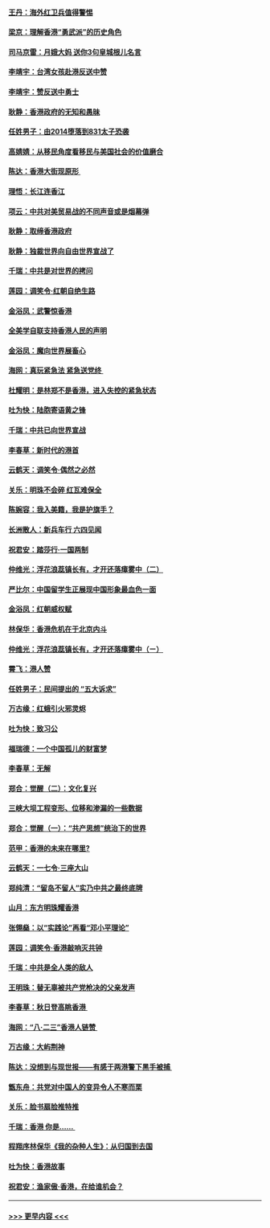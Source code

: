 #### [王丹：海外红卫兵值得警惕](../pages/nsc993/n11498138.md?t=09041922) 
#### [梁京：理解香港“勇武派”的历史角色](../pages/nsc993/n11498006.md?t=09041922) 
#### [司马京雷：月娥大妈  送你3句皇城根儿名言](../pages/nsc993/n11497885.md?t=09041922) 
#### [李靖宇：台湾女孩赴港反送中赞](../pages/nsc993/n11497721.md?t=09041922) 
#### [李靖宇：赞反送中勇士](../pages/nsc993/n11497452.md?t=09041922) 
#### [耿静：香港政府的无知和愚昧](../pages/nsc993/n11494238.md?t=09041922) 
#### [任姓男子：由2014堕落到831太子恐袭](../pages/nsc993/n11496683.md?t=09041922) 
#### [高婧婧：从移民角度看移民与美国社会的价值磨合](../pages/nsc993/n11495757.md?t=09041922) 
#### [陈达：香港大街现原形 ](../pages/nsc993/n11495441.md?t=09041922) 
#### [理悟：长江连香江](../pages/nsc993/n11495377.md?t=09041922) 
#### [项云：中共对美贸易战的不同声音或是烟幕弹](../pages/nsc993/n11494929.md?t=09041922) 
#### [耿静：取缔香港政府](../pages/nsc993/n11494218.md?t=09041922) 
#### [耿静：独裁世界向自由世界宣战了](../pages/nsc993/n11494190.md?t=09041922) 
#### [千瑞：中共是对世界的拷问](../pages/nsc993/n11493021.md?t=09041922) 
#### [莲园：调笑令‧红朝自绝生路](../pages/nsc993/n11493011.md?t=09041922) 
#### [金浴凤：武警惊香港](../pages/nsc993/n11492994.md?t=09041922) 
#### [全美学自联支持香港人民的声明](../pages/nsc993/n11492630.md?t=09041922) 
#### [金浴凤：魔向世界展畜心](../pages/nsc993/n11492599.md?t=09041922) 
#### [海网：真玩紧急法 紧急送党终 ](../pages/nsc993/n11492535.md?t=09041922) 
#### [杜耀明：是林郑不是香港，进入失控的紧急状态](../pages/nsc993/n11491420.md?t=09041922) 
#### [吐为快：陆胞寄语黄之锋](../pages/nsc993/n11491117.md?t=09041922) 
#### [千瑞：中共已向世界宣战](../pages/nsc993/n11490123.md?t=09041922) 
#### [李春草：新时代的港首](../pages/nsc993/n11489864.md?t=09041922) 
#### [云鹤天：调笑令·偶然之必然](../pages/nsc993/n11489701.md?t=09041922) 
#### [关乐：明珠不会碎 红瓦难保全](../pages/nsc993/n11489647.md?t=09041922) 
#### [陈婉容：我入美籍，我是护旗手？](../pages/nsc993/n11487908.md?t=09041922) 
#### [长洲散人：新兵车行 六四见闻](../pages/nsc993/n11487729.md?t=09041922) 
#### [祝君安：踏莎行‧一国两制](../pages/nsc993/n11487699.md?t=09041922) 
#### [仲维光：浮花浪蕊镇长有，才开还落瘴雾中（二）](../pages/nsc993/n11483286.md?t=09041922) 
#### [严比尔：中国留学生正展现中国形象最血色一面](../pages/nsc993/n11485145.md?t=09041922) 
#### [金浴凤：红朝威权赋](../pages/nsc993/n11485191.md?t=09041922) 
#### [林保华：香港危机在于北京内斗](../pages/nsc993/n11484593.md?t=09041922) 
#### [仲维光：浮花浪蕊镇长有，才开还落瘴雾中（ㄧ）](../pages/nsc993/n11483259.md?t=09041922) 
#### [霄飞：港人赞](../pages/nsc993/n11482957.md?t=09041922) 
#### [任姓男子：民间提出的 “五大诉求”](../pages/nsc993/n11482897.md?t=09041922) 
#### [万古缘：红蛾引火邪灵烬](../pages/nsc993/n11482886.md?t=09041922) 
#### [吐为快：致习公](../pages/nsc993/n11482867.md?t=09041922) 
#### [福瑞德：一个中国孤儿的财富梦](../pages/nsc993/n11482817.md?t=09041922) 
#### [李春草：无解](../pages/nsc993/n11482791.md?t=09041922) 
#### [郑合：觉醒（二）：文化复兴](../pages/nsc993/n11478025.md?t=09041922) 
#### [三峡大坝工程变形、位移和渗漏的一些数据](../pages/nsc993/n11478232.md?t=09041922) 
#### [郑合：觉醒（一）：“共产思想”统治下的世界](../pages/nsc993/n11477663.md?t=09041922) 
#### [范甲：香港的未来在哪里?](../pages/nsc993/n11477249.md?t=09041922) 
#### [云鹤天：一七令·三座大山](../pages/nsc993/n11477192.md?t=09041922) 
#### [郑纯清：“留岛不留人”实乃中共之最终底牌](../pages/nsc993/n11476160.md?t=09041922) 
#### [山月：东方明珠耀香港](../pages/nsc993/n11476077.md?t=09041922) 
#### [张翎燊：以“实践论”再看“邓小平理论”](../pages/nsc993/n11475733.md?t=09041922) 
#### [莲园：调笑令‧香港敲响灭共钟](../pages/nsc993/n11475723.md?t=09041922) 
#### [千瑞：中共是全人类的敌人](../pages/nsc993/n11475329.md?t=09041922) 
#### [王明珠：替无辜被共产党枪决的父亲发声](../pages/nsc993/n11474570.md?t=09041922) 
#### [李春草：秋日登高眺香港 ](../pages/nsc993/n11474491.md?t=09041922) 
#### [海网：“八·二三”香港人链赞 ](../pages/nsc993/n11474538.md?t=09041922) 
#### [万古缘：大屿荆神](../pages/nsc993/n11474401.md?t=09041922) 
#### [陈达：没想到与现世报——有感于两港警下黑手被捕 ](../pages/nsc993/n11472557.md?t=09041922) 
#### [甑东舟：共党对中国人的变异令人不寒而栗](../pages/nsc993/n11472496.md?t=09041922) 
#### [关乐：脸书扇脸推特推](../pages/nsc993/n11472488.md?t=09041922) 
#### [千瑞：香港  你是…… ](../pages/nsc993/n11472459.md?t=09041922) 
#### [程翔序林保华《我的杂种人生》：从归国到去国](../pages/nsc993/n11472369.md?t=09041922) 
#### [吐为快：香港故事](../pages/nsc993/n11471931.md?t=09041922) 
#### [祝君安：渔家傲‧香港，在给谁机会？](../pages/nsc993/n11469718.md?t=09041922) 

----
#### [ >>> 更早内容 <<< ](../indexes/nsc993-earlier.md)
